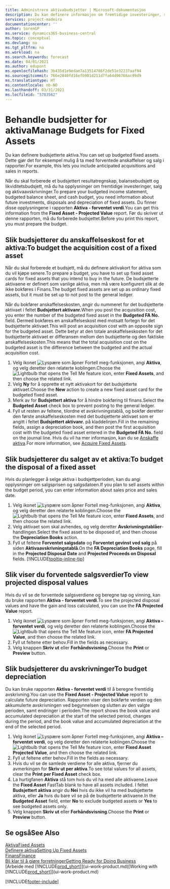 ```yaml
---
title: Administrere aktivabudsjetter | Microsoft-dokumentasjon
description: Du kan definere informasjon om fremtidige investeringer, salg og avskrivning av aktiva for å bidra til å klargjøre budsjetter og prognoser.
services: project-madeira
documentationcenter: ''
author: SorenGP
ms.service: dynamics365-business-central
ms.topic: conceptual
ms.devlang: na
ms.tgt_pltfrm: na
ms.workload: na
ms.search.keywords: forecast
ms.date: 04/01/2021
ms.author: edupont
ms.openlocfilehash: 3b435d1e9edae7a13514786f2de51e32237aaf94
ms.sourcegitcommit: 766e2840fd16efb901d211d7fa64d96766ac99d9
ms.translationtype: HT
ms.contentlocale: nb-NO
ms.lasthandoff: 03/31/2021
ms.locfileid: "5783562"
---
```

# <a name="manage-budgets-for-fixed-assets"></a><span data-ttu-id="d4222-103">Behandle budsjetter for aktiva</span><span class="sxs-lookup"><span data-stu-id="d4222-103">Manage Budgets for Fixed Assets</span></span>
<span data-ttu-id="d4222-104">Du kan definere budsjetterte aktiva.</span><span class="sxs-lookup"><span data-stu-id="d4222-104">You can set up budgeted fixed assets.</span></span> <span data-ttu-id="d4222-105">Dette gjør det for eksempel mulig å ta med forventede anskaffelser og salg i rapporter.</span><span class="sxs-lookup"><span data-stu-id="d4222-105">For example, this lets you include anticipated acquisitions and sales in reports.</span></span>  

<span data-ttu-id="d4222-106">Når du skal forberede et budsjettert resultatregnskap, balansebudsjett og likviditetsbudsjett, må du ha opplysninger om fremtidige investeringer, salg og aktivaavskrivninger.</span><span class="sxs-lookup"><span data-stu-id="d4222-106">To prepare your budgeted income statement, budgeted balance sheet, and cash budget, you need information about future investments, disposals and depreciation of fixed assets.</span></span> <span data-ttu-id="d4222-107">Du finner disse opplysningene i rapporten **Aktiva - forventet verdi**.</span><span class="sxs-lookup"><span data-stu-id="d4222-107">You can get this information from the **Fixed Asset - Projected Value** report.</span></span> <span data-ttu-id="d4222-108">Før du skriver ut denne rapporten, må du forberede budsjettet.</span><span class="sxs-lookup"><span data-stu-id="d4222-108">Before you print this report, you must prepare the budget.</span></span>  

## <a name="to-budget-the-acquisition-cost-of-a-fixed-asset"></a><span data-ttu-id="d4222-109">Slik budsjetterer du anskaffelseskost for et aktiva:</span><span class="sxs-lookup"><span data-stu-id="d4222-109">To budget the acquisition cost of a fixed asset</span></span>
<span data-ttu-id="d4222-110">Når du skal forberede et budsjett, må du definere aktivakort for aktiva som du vil kjøpe senere.</span><span class="sxs-lookup"><span data-stu-id="d4222-110">To prepare a budget, you have to set up fixed asset cards for fixed assets that you intend to buy in the future.</span></span> <span data-ttu-id="d4222-111">De budsjetterte aktivaene er definert som vanlige aktiva, men må være konfigurert slik at de ikke bokføres i Finans.</span><span class="sxs-lookup"><span data-stu-id="d4222-111">The budget fixed assets are set up as ordinary fixed assets, but it must be set up to not post to the general ledger.</span></span>

<span data-ttu-id="d4222-112">Når du bokfører anskaffelseskosten, angir du nummeret for det budsjetterte aktivaet i feltet **Budsjettert aktivanr.**</span><span class="sxs-lookup"><span data-stu-id="d4222-112">When you post the acquisition cost, you enter the number of the budgeted fixed asset in the **Budgeted FA No.** field.</span></span> <span data-ttu-id="d4222-113">Dermed bokføres en anskaffelseskost med motsatt fortegn for det budsjetterte aktivaet.</span><span class="sxs-lookup"><span data-stu-id="d4222-113">This will post an acquisition cost with an opposite sign for the budgeted asset.</span></span> <span data-ttu-id="d4222-114">Dette betyr at den totale anskaffelseskosten for det budsjetterte aktivaet er differansen mellom den budsjetterte og den faktiske anskaffelseskosten.</span><span class="sxs-lookup"><span data-stu-id="d4222-114">This means that the total acquisition cost on the budgeted asset is the difference between the budgeted and the actual acquisition cost.</span></span>

1. <span data-ttu-id="d4222-115">Velg ikonet ![Lyspære som åpner Fortell meg-funksjonen](media/ui-search/search_small.png "Fortell hva du vil gjøre"), angi **Aktiva**, og velg deretter den relaterte koblingen.</span><span class="sxs-lookup"><span data-stu-id="d4222-115">Choose the ![Lightbulb that opens the Tell Me feature](media/ui-search/search_small.png "Tell me what you want to do") icon, enter **Fixed Assets**, and then choose the related link.</span></span>
2. <span data-ttu-id="d4222-116">Velg **Ny** for å opprette et nytt aktivakort for det budsjetterte aktivaet.</span><span class="sxs-lookup"><span data-stu-id="d4222-116">Choose the **New** action to create a new fixed asset card for the budgeted fixed asset.</span></span>
3. <span data-ttu-id="d4222-117">Merk av for **Budsjettert aktiva** for å hindre bokføring til finans.</span><span class="sxs-lookup"><span data-stu-id="d4222-117">Select the **Budgeted Asset** check box to prevent posting to the general ledger.</span></span>
4. <span data-ttu-id="d4222-118">Fyll ut resten av feltene, tilordne et avskrivningstablå, og bokfør deretter den første anskaffelseskosten med det budsjetterte aktivaet som er angitt i feltet **Budsjettert aktivanr.** på kladdelinjen.</span><span class="sxs-lookup"><span data-stu-id="d4222-118">Fill in the remaining fields, assign a depreciation book, and then post the first acquisition cost with the budgeted fixed asset entered in the **Budgeted FA No.** field on the journal line.</span></span> <span data-ttu-id="d4222-119">Hvis du vil ha mer informasjon, kan du se [Anskaffe aktiva](fa-how-acquire.md).</span><span class="sxs-lookup"><span data-stu-id="d4222-119">For more information, see [Acquire Fixed Assets](fa-how-acquire.md).</span></span>

## <a name="to-budget-the-disposal-of-a-fixed-asset"></a><span data-ttu-id="d4222-120">Slik budsjetterer du salget av et aktiva:</span><span class="sxs-lookup"><span data-stu-id="d4222-120">To budget the disposal of a fixed asset</span></span>
<span data-ttu-id="d4222-121">Hvis du planlegger å selge aktiva i budsjettperioden, kan du angi opplysninger om salgsprisen og salgsdatoen.</span><span class="sxs-lookup"><span data-stu-id="d4222-121">If you plan to sell assets within the budget period, you can enter information about sales price and sales date.</span></span>

1. <span data-ttu-id="d4222-122">Velg ikonet ![Lyspære som åpner Fortell meg-funksjonen](media/ui-search/search_small.png "Fortell hva du vil gjøre"), angi **Aktiva**, og velg deretter den relaterte koblingen.</span><span class="sxs-lookup"><span data-stu-id="d4222-122">Choose the ![Lightbulb that opens the Tell Me feature](media/ui-search/search_small.png "Tell me what you want to do") icon, enter **Fixed Assets**, and then choose the related link.</span></span>
2. <span data-ttu-id="d4222-123">Velg aktivaet som skal avhendes, og velg deretter **Avskrivningstablåer**-handlingen.</span><span class="sxs-lookup"><span data-stu-id="d4222-123">Select the fixed asset to be disposed of, and then choose the **Depreciation Books** action.</span></span>
3. <span data-ttu-id="d4222-124">Fyll ut feltene **Forventet salgsdato** og **Forventet gevinst ved salg** på siden **Aktivaavskrivningstablå**.</span><span class="sxs-lookup"><span data-stu-id="d4222-124">On the **FA Depreciation Books** page, fill in the **Projected Disposal Date** and **Projected Proceeds on Disposal** fields.</span></span> [!INCLUDE[tooltip-inline-tip](includes/tooltip-inline-tip_md.md)]

## <a name="to-view-projected-disposal-values"></a><span data-ttu-id="d4222-125">Slik viser du forventede salgsverdier</span><span class="sxs-lookup"><span data-stu-id="d4222-125">To view projected disposal values</span></span>
<span data-ttu-id="d4222-126">Hvis du vil se de forventede salgsverdiene og beregne tap og vinning, kan du bruke rapporten **Aktiva - forventet verdi**.</span><span class="sxs-lookup"><span data-stu-id="d4222-126">To see the projected disposal values and have the gain and loss calculated, you can use the **FA Projected Value** report.</span></span>

1. <span data-ttu-id="d4222-127">Velg ikonet ![Lyspære som åpner Fortell meg-funksjonen](media/ui-search/search_small.png "Fortell hva du vil gjøre"), angi **Aktiva – forventet verdi**, og velg deretter den relaterte koblingen.</span><span class="sxs-lookup"><span data-stu-id="d4222-127">Choose the ![Lightbulb that opens the Tell Me feature](media/ui-search/search_small.png "Tell me what you want to do") icon, enter **FA Projected Value**, and then choose the related link.</span></span>
2. <span data-ttu-id="d4222-128">Fyll ut feltene etter behov.</span><span class="sxs-lookup"><span data-stu-id="d4222-128">Fill in the fields as necessary.</span></span>
3. <span data-ttu-id="d4222-129">Velg knappen **Skriv ut** eller **Forhåndsvisning**.</span><span class="sxs-lookup"><span data-stu-id="d4222-129">Choose the **Print** or **Preview** button.</span></span>

## <a name="to-budget-depreciation"></a><span data-ttu-id="d4222-130">Slik budsjetterer du avskrivninger</span><span class="sxs-lookup"><span data-stu-id="d4222-130">To budget depreciation</span></span>
<span data-ttu-id="d4222-131">Du kan bruke rapporten **Aktiva - forventet verdi** til å beregne fremtidig avskrivning.</span><span class="sxs-lookup"><span data-stu-id="d4222-131">You can use the **Fixed Asset - Projected Value** report to calculate future depreciation.</span></span> <span data-ttu-id="d4222-132">Rapporten viser den bokførte verdien og den akkumulerte avskrivningen ved begynnelsen og slutten av den valgte perioden, samt endringer i perioden.</span><span class="sxs-lookup"><span data-stu-id="d4222-132">The report shows the book value and accumulated depreciation at the start of the selected period, changes during the period, and the book value and accumulated depreciation at the end of the selected period.</span></span>

1. <span data-ttu-id="d4222-133">Velg ikonet ![Lyspære som åpner Fortell meg-funksjonen](media/ui-search/search_small.png "Fortell hva du vil gjøre"), angi **Aktiva – forventet verdi**, og velg deretter den relaterte koblingen.</span><span class="sxs-lookup"><span data-stu-id="d4222-133">Choose the ![Lightbulb that opens the Tell Me feature](media/ui-search/search_small.png "Tell me what you want to do") icon, enter **Fixed Asset Projected Value**, and then choose the related link.</span></span>
2. <span data-ttu-id="d4222-134">Fyll ut feltene etter behov.</span><span class="sxs-lookup"><span data-stu-id="d4222-134">Fill in the fields as necessary.</span></span>
3. <span data-ttu-id="d4222-135">Hvis du vil se de samlede verdiene for alle aktiva, fjerner du avmerkingen for **Skriv ut per aktiva**.</span><span class="sxs-lookup"><span data-stu-id="d4222-135">To see total values for all assets, clear the **Print per Fixed Asset** check box.</span></span>
4. <span data-ttu-id="d4222-136">La hurtigfanen **Aktiva** stå tom hvis du vil ha med alle aktivaene.</span><span class="sxs-lookup"><span data-stu-id="d4222-136">Leave the **Fixed Asset** FastTab blank to have all assets included.</span></span> <span data-ttu-id="d4222-137">I feltet **Budsjettert aktiva** angir du **Nei** hvis du ikke vil ha med budsjetterte aktiva, eller **Ja** hvis du bare vil se på de budsjetterte aktivaene.</span><span class="sxs-lookup"><span data-stu-id="d4222-137">In the **Budgeted Asset** field, enter **No** to exclude budgeted assets or **Yes** to see budgeted assets only.</span></span>
5. <span data-ttu-id="d4222-138">Velg knappen **Skriv ut** eller **Forhåndsvisning**.</span><span class="sxs-lookup"><span data-stu-id="d4222-138">Choose the **Print** or **Preview** button.</span></span>

## <a name="see-also"></a><span data-ttu-id="d4222-139">Se også</span><span class="sxs-lookup"><span data-stu-id="d4222-139">See Also</span></span>
[<span data-ttu-id="d4222-140">Aktiva</span><span class="sxs-lookup"><span data-stu-id="d4222-140">Fixed Assets</span></span>](fa-manage.md)  
[<span data-ttu-id="d4222-141">Definere aktiva</span><span class="sxs-lookup"><span data-stu-id="d4222-141">Setting Up Fixed Assets</span></span>](fa-setup.md)  
[<span data-ttu-id="d4222-142">Finans</span><span class="sxs-lookup"><span data-stu-id="d4222-142">Finance</span></span>](finance.md)  
[<span data-ttu-id="d4222-143">Bli klar til å gjøre forretninger</span><span class="sxs-lookup"><span data-stu-id="d4222-143">Getting Ready for Doing Business</span></span>](ui-get-ready-business.md)  
<span data-ttu-id="d4222-144">[Arbeide med [!INCLUDE[prod_short](includes/prod_short.md)]](ui-work-product.md)</span><span class="sxs-lookup"><span data-stu-id="d4222-144">[Working with [!INCLUDE[prod_short](includes/prod_short.md)]](ui-work-product.md)</span></span>


[!INCLUDE[footer-include](includes/footer-banner.md)]